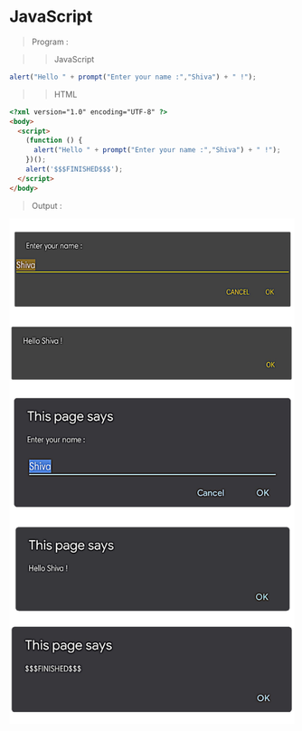 # JavaScript

> Program :

>>JavaScript

```js
alert("Hello " + prompt("Enter your name :","Shiva") + " !");
```

>> HTML

```html
<?xml version="1.0" encoding="UTF-8" ?>
<body>
  <script>
    (function () {
      alert("Hello " + prompt("Enter your name :","Shiva") + " !");
    })();
    alert('$$$FINISHED$$$');
  </script>
</body>
```

> Output :

![output1](output.png)

